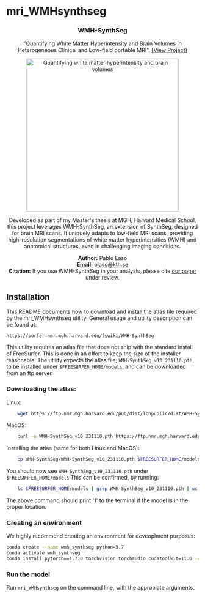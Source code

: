 # mri_WMHsynthseg

<p align="center">
    <h3 align="center">WMH-SynthSeg</h3>
</p>

<p align="center">
    "Quantifying White Matter Hyperintensity and Brain Volumes in Heterogeneous Clinical and Low-field portable MRI". <a href="https://github.com/lasopablo/freesurfer-freesurfer-dev-mri_WMHsynthseg">[View Project]</a>
</p>

<p align="center">
  <a href="https://surfer.nmr.mgh.harvard.edu/fswiki/WMH-SynthSeg">
    <img src="https://surfer.nmr.mgh.harvard.edu/fswiki/WMH-SynthSeg?action=AttachFile&do=get&target=examples.png" width="400" alt="Quantifying white matter hyperintensity and brain volumes">
  </a>
</p>
<p align="center">
Developed as part of my Master's thesis at MGH, Harvard Medical School, this project leverages WMH-SynthSeg, an extension of SynthSeg, designed for brain MRI scans. It uniquely adapts to low-field MRI scans, providing high-resolution segmentations of white matter hyperintensities (WMH) and anatomical structures, even in challenging imaging conditions.
</p>
<p align="center">
<b>Author:</b> Pablo Laso <br>
<b>Email:</b> <a href="mailto:plaso@kth.se">plaso@kth.se</a> <br>
<b>Citation:</b> If you use WMH-SynthSeg in your analysis, please cite <a href="https://arxiv.org/abs/2312.05119">our paper</a> under review. <br>
</p>

## Installation

This README documents how to download and install the atlas file required by the
mri_WMHsynthseg utility. General usage and utility description can be found at:
    
    https://surfer.nmr.mgh.harvard.edu/fswiki/WMH-SynthSeg

This utility requires an atlas file that does not ship with the standard install
of FreeSurfer. This is done in an effort to keep the size of the installer
reasonable. The utility expects the atlas file, `WMH-SynthSeg_v10_231110.pth`,  
to be installed under `$FREESURFER_HOME/models`, and can be downloaded from an ftp
server.


### Downloading the atlas:
Linux:

```bash
    wget https://ftp.nmr.mgh.harvard.edu/pub/dist/lcnpublic/dist/WMH-SynthSeg/WMH-SynthSeg_v10_231110.pth 
```


MacOS:

```bash
    curl -o WMH-SynthSeg_v10_231110.pth https://ftp.nmr.mgh.harvard.edu/pub/dist/lcnpublic/dist/WMH-SynthSeg/WMH-SynthSeg_v10_231110.pth 
```

Installing the atlas (same for both Linux and MacOS):
```bash
    cp WMH-SynthSeg/WMH-SynthSeg_v10_231110.pth $FREESURFER_HOME/models
```

You should now see `WMH-SynthSeg_v10_231110.pth` under `$FREESURFER_HOME/models`
This can be confirmed, by running:
```bash
    ls $FREESURFER_HOME/models | grep WMH-SynthSeg_v10_231110.pth | wc -l
```

The above command should print '1' to the terminal if the model is in the proper
location.

### Creating an environment 
We highly recommend creating an environment for deveoplment purposes:
```bash
conda create --name wmh_synthseg python=3.7
conda activate wmh_synthseg
conda install pytorch==1.7.0 torchvision torchaudio cudatoolkit=11.0 -c pytorch*
```

### Run the model

Run `mri_WMHsynthseg` on the command line, with the appropiate arguments.


